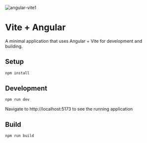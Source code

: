 ![angular-vite1](https://github.com/user-attachments/assets/9b038edd-2c88-4bbb-92cb-81e1a169f19b)


# Vite + Angular

A minimal application that uses Angular + Vite for development and building.

## Setup

```sh
npm install
```

## Development

```sh
npm run dev
```

Navigate to http://localhost:5173 to see the running application

## Build

```sh
npm run build
```

